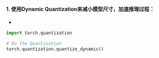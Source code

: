 #### 1. 使用Dynamic Quantization来减小模型尺寸，加速推理过程： 
+ 
```python
import torch.quantization

# Do the Quantization
torch.quantization.quantize_dynamic()

```



